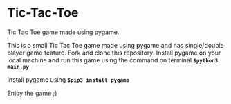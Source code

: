# Tic-Tac-Toe
Tic Tac Toe game made using pygame.

This is a small Tic Tac Toe game made using pygame and has single/double player game feature. Fork and clone this repository. Install pygame on your local machine and run this game using the command on terminal **`$python3 main.py`**

Install pygame using **`$pip3 install pygame`**

Enjoy the game ;) 
